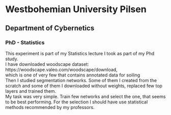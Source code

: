 <h1>Westbohemian University Pilsen</h1>
<h2>Department of Cybernetics</h2> 
<h3>PhD - Statistics</h3>
This experiment is part of my Statistics lecture I took as part of my Phd study.</br>
I have downloaded woodscape dataset: https://woodscape.valeo.com/woodscape/download, </br>
which is one of very few that contains annotated data for soiling</br>
Then I studied segmentation networks. Some of them I created from the scratch and some of them I downloaded without weights, replaced few top layers and trained them.</br>
My task was very simple. Train few networks and select the one, that seems to be best performing. For the selection I should have use statistical methods recommended by my professors. 
